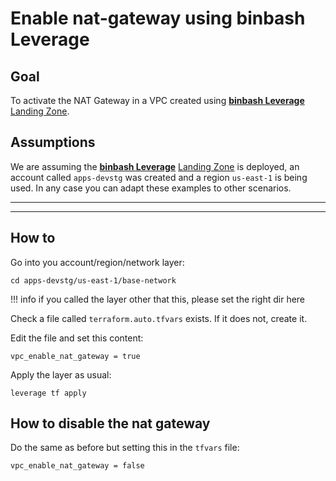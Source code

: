 # Enable nat-gateway using binbash Leverage

## Goal

To activate the NAT Gateway in a VPC created using [**binbash Leverage**](https://leverage.binbash.co/) [Landing Zone](https://leverage.binbash.co/try-leverage/).

## Assumptions

We are assuming the [**binbash Leverage**](https://leverage.binbash.co/) [Landing Zone](https://leverage.binbash.co/try-leverage/) is deployed, an account called `apps-devstg` was created and a region `us-east-1` is being used. In any case you can adapt these examples to other scenarios.

---

---

## How to

Go into you account/region/network layer:

```shell
cd apps-devstg/us-east-1/base-network
```

!!! info
    if you called the layer other that this, please set the right dir here
    
Check a file called `terraform.auto.tfvars` exists. If it does not, create it.

Edit the file and set this content:

```hcl
vpc_enable_nat_gateway = true
```

Apply the layer as usual:

```shell
leverage tf apply
```

## How to disable the nat gateway

Do the same as before but setting this in the `tfvars` file:

```hcl
vpc_enable_nat_gateway = false
```
